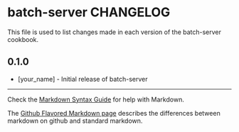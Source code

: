 # batch-server CHANGELOG

This file is used to list changes made in each version of the batch-server cookbook.

## 0.1.0
- [your_name] - Initial release of batch-server

- - -
Check the [Markdown Syntax Guide](http://daringfireball.net/projects/markdown/syntax) for help with Markdown.

The [Github Flavored Markdown page](http://github.github.com/github-flavored-markdown/) describes the differences between markdown on github and standard markdown.

